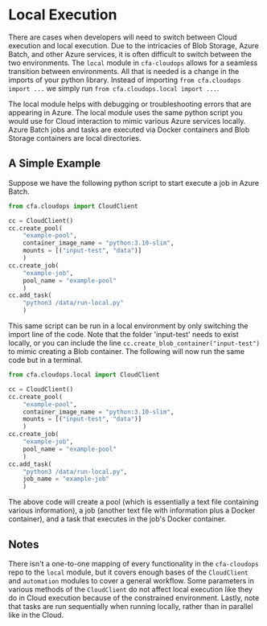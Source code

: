 # Local Execution

There are cases when developers will need to switch between Cloud execution and local execution. Due to the intricacies of Blob Storage, Azure Batch, and other Azure services, it is often difficult to switch between the two environments. The `local` module in `cfa-cloudops` allows for a seamless transition between environments. All that is needed is a change in the imports of your python library. Instead of importing `from cfa.cloudops import ...` we simply run `from cfa.cloudops.local import ...`.

The local module helps with debugging or troubleshooting errors that are appearing in Azure. The local module uses the same python script you would use for Cloud interaction to mimic various Azure services locally. Azure Batch jobs and tasks are executed via Docker containers and Blob Storage containers are local directories.

## A Simple Example

Suppose we have the following python script to start execute a job in Azure Batch.
```python
from cfa.cloudops import CloudClient

cc = CloudClient()
cc.create_pool(
    "example-pool",
    container_image_name = "python:3.10-slim",
    mounts = [("input-test", "data")]
    )
cc.create_job(
    "example-job",
    pool_name = "example-pool"
    )
cc.add_task(
    "python3 /data/run-local.py"
    )
```

This same script can be run in a local environment by only switching the import line of the code. Note that the folder 'input-test' needs to exist locally, or you can include the line `cc.create_blob_container("input-test")` to mimic creating a Blob container. The following will now run the same code but in a terminal.
```python
from cfa.cloudops.local import CloudClient

cc = CloudClient()
cc.create_pool(
    "example-pool",
    container_image_name = "python:3.10-slim",
    mounts = [("input-test", "data")]
    )
cc.create_job(
    "example-job",
    pool_name = "example-pool"
    )
cc.add_task(
    "python3 /data/run-local.py",
    job_name = "example-job"
    )
```
The above code will create a pool (which is essentially a text file containing various information), a job (another text file with information plus a Docker container), and a task that executes in the job's Docker container.

## Notes
There isn't a one-to-one mapping of every functionality in the `cfa-cloudops` repo to the `local` module, but it covers enough bases of the `CloudClient` and `automation` modules to cover a general workflow. Some parameters in various methods of the `CloudClient` do not affect local execution like they do in Cloud execution because of the constrained environment. Lastly, note that tasks are run sequentially when running locally, rather than in parallel like in the Cloud.
